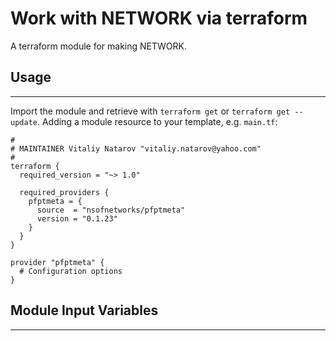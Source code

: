 # Work with NETWORK via terraform

A terraform module for making NETWORK.


## Usage
----------------------
Import the module and retrieve with ```terraform get``` or ```terraform get --update```. Adding a module resource to your template, e.g. `main.tf`:

```
#
# MAINTAINER Vitaliy Natarov "vitaliy.natarov@yahoo.com"
#
terraform {
  required_version = "~> 1.0"

  required_providers {
    pfptmeta = {
      source  = "nsofnetworks/pfptmeta"
      version = "0.1.23"
    }
  }
}

provider "pfptmeta" {
  # Configuration options
}

```

## Module Input Variables
----------------------
